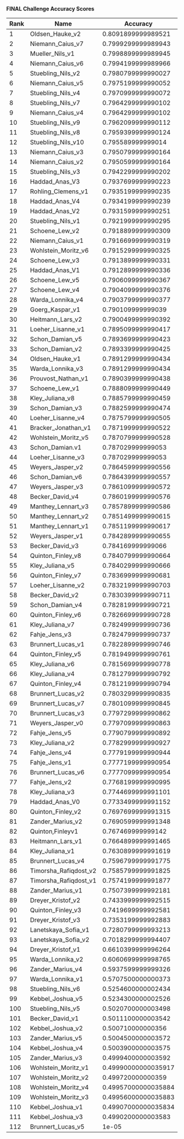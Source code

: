 **FINAL Challenge Accuracy Scores**



|Rank|Name|Accuracy|
|----|-----|---|
|1|Oldsen_Hauke_v2|0.8091899999989521|
|2|Niemann_Caius_v7|0.7999299999989943|
|3|Mueller_Nils_v1|0.7998899999989945|
|4|Niemann_Caius_v6|0.7994199999989966|
|5|Stuebling_Nils_v2|0.7980799999990027|
|6|Niemann_Caius_v5|0.7975199999990052|
|7|Stuebling_Nils_v4|0.7970999999990072|
|8|Stuebling_Nils_v7|0.7964299999990102|
|9|Niemann_Caius_v4|0.7964299999990102|
|10|Stuebling_Nils_v9|0.7962099999990112|
|11|Stuebling_Nils_v8|0.7959399999990124|
|12|Stuebling_Nils_v10|0.795589999999014|
|13|Niemann_Caius_v3|0.7950799999990164|
|14|Niemann_Caius_v2|0.7950599999990164|
|15|Stuebling_Nils_v3|0.7942299999990202|
|16|Haddad_Anas_V3|0.7937699999990223|
|17|Rohling_Clemens_v1|0.7935199999990235|
|18|Haddad_Anas_V4|0.7934199999990239|
|19|Haddad_Anas_V2|0.7931599999990251|
|20|Stuebling_Nils_v1|0.7921999999990295|
|21|Schoene_Lew_v2|0.7918899999990309|
|22|Niemann_Caius_v1|0.7916699999990319|
|23|Wohlstein_Moritz_v6|0.7915299999990325|
|24|Schoene_Lew_v3|0.7913899999990331|
|25|Haddad_Anas_V1|0.7912899999990336|
|26|Schoene_Lew_v5|0.7906099999990367|
|27|Schoene_Lew_v4|0.7904099999990376|
|28|Warda_Lonnika_v4|0.7903799999990377|
|29|Goerg_Kaspar_v1|0.790109999999039|
|30|Heitmann_Lars_v2|0.7900499999990392|
|31|Loeher_Lisanne_v1|0.7895099999990417|
|32|Schon_Damian_v5|0.7893699999990423|
|33|Schon_Damian_v2|0.7893399999990425|
|34|Oldsen_Hauke_v1|0.7891299999990434|
|35|Warda_Lonnika_v3|0.7891299999990434|
|36|Prouvost_Nathan_v1|0.7890399999990438|
|37|Schoene_Lew_v1|0.7888099999990449|
|38|Kley_Juliana_v8|0.7885799999990459|
|39|Schon_Damian_v3|0.7882599999990474|
|40|Loeher_Lisanne_v4|0.7875799999990505|
|41|Bracker_Jonathan_v1|0.7871999999990522|
|42|Wohlstein_Moritz_v5|0.7870799999990528|
|43|Schon_Damian.v1|0.787029999999053|
|44|Loeher_Lisanne_v3|0.787029999999053|
|45|Weyers_Jasper_v2|0.7864599999990556|
|46|Schon_Damian_v6|0.7864399999990557|
|47|Weyers_Jasper_v3|0.7861099999990572|
|48|Becker_David_v4|0.7860199999990576|
|49|Manthey_Lennart_v3|0.7857899999990586|
|50|Manthey_Lennart_v2|0.7851499999990615|
|51|Manthey_Lennart_v1|0.7851199999990617|
|52|Weyers_Jasper_v1|0.7842899999990655|
|53|Becker_David_v3|0.784169999999066|
|54|Quinton_Finley_v8|0.7840799999990664|
|55|Kley_Juliana_v5|0.7840299999990666|
|56|Quinton_Finley_v7|0.7836999999990681|
|57|Loeher_Lisanne_v2|0.7832199999990703|
|58|Becker_David_v2|0.7830399999990711|
|59|Schon_Damian_v4|0.7828199999990721|
|60|Quinton_Finley_v6|0.7826699999990728|
|61|Kley_Juliana_v7|0.7824999999990736|
|62|Fahje_Jens_v3|0.7824799999990737|
|63|Brunnert_Lucas_v1|0.7822899999990746|
|64|Quinton_Finley_v5|0.7819499999990761|
|65|Kley_Juliana_v6|0.7815699999990778|
|66|Kley_Juliana_v4|0.7812799999990792|
|67|Quinton_Finley_v4|0.7812199999990794|
|68|Brunnert_Lucas_v2|0.7803299999990835|
|69|Brunnert_Lucas_v7|0.7801099999990845|
|70|Brunnert_Lucas_v3|0.7797299999990862|
|71|Weyers_Jasper_v0|0.7797099999990863|
|72|Fahje_Jens_v5|0.7790799999990892|
|73|Kley_Juliana_v2|0.7782999999990927|
|74|Fahje_Jens_v4|0.7779199999990944|
|75|Fahje_Jens_v1|0.7777199999990954|
|76|Brunnert_Lucas_v6|0.7777099999990954|
|77|Fahje_Jens_v2|0.7768199999990995|
|78|Kley_Juliana_v3|0.7744699999991101|
|79|Haddad_Anas_V0|0.7733499999991152|
|80|Quinton_Finley_v2|0.7697699999991315|
|81|Zander_Marius_v2|0.7690599999991348|
|82|Quinton,Finleyv1|0.767469999999142|
|83|Heitmann_Lars_v1|0.7664899999991465|
|84|Kley_Juliana_v1|0.7630899999991619|
|85|Brunnert_Lucas_v4|0.7596799999991775|
|86|Timorsha_Rafiqdost_v2|0.7585799999991825|
|87|Timorsha_Rafiqdost_v1|0.7574199999991877|
|88|Zander_Marius_v1|0.7507399999992181|
|89|Dreyer_Kristof_v2|0.7433999999992515|
|90|Quinton_Finley_v3|0.7419699999992581|
|91|Dreyer_Kristof_v3|0.7353199999992883|
|92|Lanetskaya_Sofia_v1|0.7280799999993213|
|93|Lanetskaya_Sofia_v2|0.7018299999994407|
|94|Dreyer_Kristof_v1|0.6610399999996264|
|95|Warda_Lonnika_v2|0.6060699999998765|
|96|Zander_Marius_v4|0.5937599999999326|
|97|Warda_Lonnika_v1|0.5707500000000373|
|98|Stuebling_Nils_v6|0.5254600000002434|
|99|Kebbel_Joshua_v5|0.5234300000002526|
|100|Stuebling_Nils_v5|0.5020700000003498|
|101|Becker_David_v1|0.5011100000003542|
|102|Kebbel_Joshua_v2|0.500710000000356|
|103|Zander_Marius_v5|0.5004500000003572|
|104|Kebbel_Joshua_v4|0.5003900000003575|
|105|Zander_Marius_v3|0.4999400000003592|
|106|Wohlstein_Moritz_v1|0.49990000000035917|
|107|Wohlstein_Moritz_v2|0.499720000000359|
|108|Wohlstein_Moritz_v4|0.49957000000035884|
|109|Wohlstein_Moritz_v3|0.49956000000035883|
|110|Kebbel_Joshua_v1|0.49907000000035834|
|111|Kebbel_Joshua_v3|0.4990200000003583|
|112|Brunnert_Lucas_v5|1e-05|
